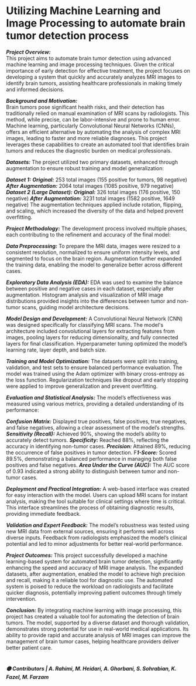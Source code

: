 # Utilizing Machine Learning and Image Processing to automate brain tumor detection process   
                                                    
***Project Overview:***                                                           
This project aims to automate brain tumor detection using advanced machine learning and image processing techniques. Given the critical importance of early detection for effective treatment, the project focuses on developing a system that quickly and accurately analyzes MRI images to identify brain tumors, assisting healthcare professionals in making timely and informed decisions.  
                        
***Background and Motivation:***                    
Brain tumors pose significant health risks, and their detection has traditionally relied on manual examination of MRI scans by radiologists. This method, while precise, can be labor-intensive and prone to human error. Machine learning, particularly Convolutional Neural Networks (CNNs), offers an efficient alternative by automating the analysis of complex MRI images, leading to faster and more reliable diagnoses. This project leverages these capabilities to create an automated tool that identifies brain tumors and reduces the diagnostic burden on medical professionals.
  
***Datasets:*** 
The project utilized two primary datasets, enhanced through augmentation to ensure robust training and model generalization:
 
***Dataset 1:***
***Original:*** 253 total images (155 positive for tumors, 98 negative)
***After Augmentation:*** 2064 total images (1085 positive, 979 negative)
***Dataset 2 (Large Dataset):***
***Original:*** 326 total images (176 positive, 150 negative)
***After Augmentation:*** 3231 total images (1582 positive, 1649 negative)
The augmentation techniques applied include rotation, flipping, and scaling, which increased the diversity of the data and helped prevent overfitting.

***Project Methodology:***
The development process involved multiple phases, each contributing to the refinement and accuracy of the final model:

***Data Preprocessing:***
To prepare the MRI data, images were resized to a consistent resolution, normalized to ensure uniform intensity levels, and segmented to focus on the brain region. Augmentation further expanded the training data, enabling the model to generalize better across different cases.

***Exploratory Data Analysis (EDA):***
EDA was used to examine the balance between positive and negative cases in each dataset, especially after augmentation. Histogram analysis and visualization of MRI image distributions provided insights into the differences between tumor and non-tumor scans, guiding model architecture decisions.

***Model Design and Development:***
A Convolutional Neural Network (CNN) was designed specifically for classifying MRI scans. The model's architecture included convolutional layers for extracting features from images, pooling layers for reducing dimensionality, and fully connected layers for final classification. Hyperparameter tuning optimized the model’s learning rate, layer depth, and batch size.

***Training and Model Optimization:***
The datasets were split into training, validation, and test sets to ensure balanced performance evaluation. The model was trained using the Adam optimizer with binary cross-entropy as the loss function. Regularization techniques like dropout and early stopping were applied to improve generalization and prevent overfitting.

***Evaluation and Statistical Analysis:***
The model’s effectiveness was measured using various metrics, providing a detailed understanding of its performance:

***Confusion Matrix:*** Displayed true positives, false positives, true negatives, and false negatives, allowing a clear assessment of the model’s strengths.
***Sensitivity (Recall):*** Achieved 90%, showing the model’s ability to accurately detect tumors.
***Specificity:*** Reached 88%, reflecting the accuracy in identifying non-tumor cases.
***Precision:*** Attained 89%, reducing the occurrence of false positives in tumor detection.
F***1-Score:*** Scored 89.5%, demonstrating a balanced performance in managing both false positives and false negatives.
***Area Under the Curve (AUC):*** The AUC score of 0.93 indicated a strong ability to distinguish between tumor and non-tumor cases.


***Deployment and Practical Integration:***
A web-based interface was created for easy interaction with the model. Users can upload MRI scans for instant analysis, making the tool suitable for clinical settings where time is critical. This interface streamlines the process of obtaining diagnostic results, providing immediate feedback.

***Validation and Expert Feedback:***
The model’s robustness was tested using new MRI data from external sources, ensuring it performs well across diverse inputs. Feedback from radiologists emphasized the model’s clinical potential and led to minor adjustments for better real-world performance.

***Project Outcomes:***
This project successfully developed a machine learning-based system for automated brain tumor detection, significantly enhancing the speed and accuracy of MRI image analysis. The expanded datasets, after augmentation, enabled the model to achieve high precision and recall, making it a reliable tool for diagnostic use. The automated system is poised to reduce the workload on radiologists and facilitate quicker diagnosis, potentially improving patient outcomes through timely intervention.


***Conclusion:***
By integrating machine learning with image processing, this project has created a valuable tool for automating the detection of brain tumors. The model, supported by a diverse dataset and thorough validation, demonstrates strong potential for use in real-world medical applications. Its ability to provide rapid and accurate analysis of MRI images can improve the management of brain tumor cases, helping healthcare providers deliver better patient care.                 



# 
***🟣 Contributors | A. Rahimi, M. Heidari, A. Ghorbani, S. Sohrabian, K. Fazel, M. Farzam***
     
